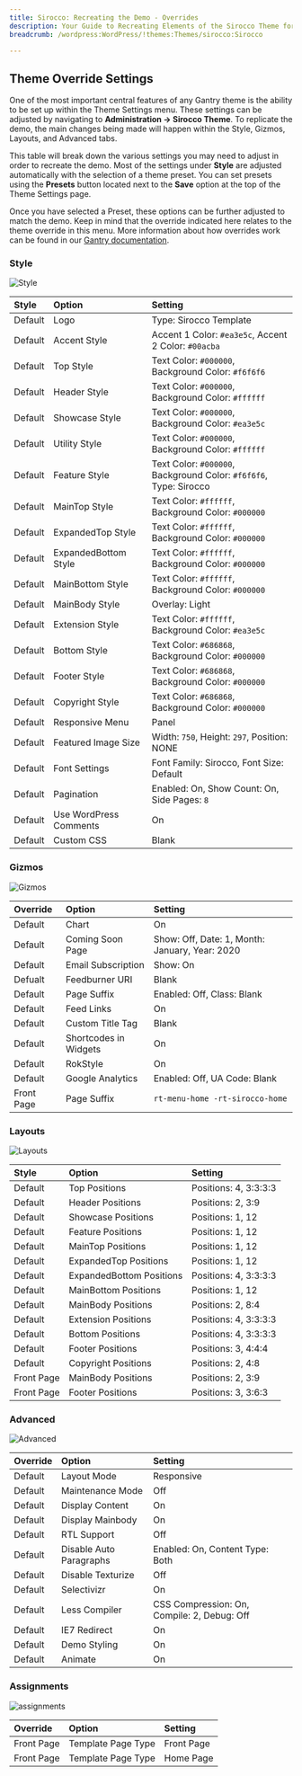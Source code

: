 ```yaml
---
title: Sirocco: Recreating the Demo - Overrides
description: Your Guide to Recreating Elements of the Sirocco Theme for WordPress
breadcrumb: /wordpress:WordPress/!themes:Themes/sirocco:Sirocco

---
```


Theme Override Settings
-----

One of the most important central features of any Gantry theme is the ability to be set up within the Theme Settings menu. These settings can be adjusted by navigating to **Administration -> Sirocco Theme**. To replicate the demo, the main changes being made will happen within the Style, Gizmos, Layouts, and Advanced tabs.

This table will break down the various settings you may need to adjust in order to recreate the demo. Most of the settings under **Style** are adjusted automatically with the selection of a theme preset. You can set presets using the **Presets** button located next to the **Save** option at the top of the Theme Settings page.

Once you have selected a Preset, these options can be further adjusted to match the demo. Keep in mind that the override indicated here relates to the theme override in this menu. More information about how overrides work can be found in our [Gantry documentation](http://gantry-framework.org/documentation/wordpress/configure/).

### Style

![Style](assets/setstyle.jpeg)

| Style   | Option                 | Setting                                                                        |
| :------ | :--------------------- | :----------------------------------------------------------------------------- |
| Default | Logo                   | Type: Sirocco Template                                                         |
| Default | Accent Style           | Accent 1 Color: `#ea3e5c`, Accent 2 Color: `#00acba`                           |
| Default | Top Style              | Text Color: `#000000`, Background Color: `#f6f6f6`                             |
| Default | Header Style           | Text Color: `#000000`, Background Color: `#ffffff`                             |
| Default | Showcase Style         | Text Color: `#000000`, Background Color: `#ea3e5c`                             |
| Default | Utility Style          | Text Color: `#000000`, Background Color: `#ffffff`                             |
| Default | Feature Style          | Text Color: `#000000`, Background Color: `#f6f6f6`, Type: Sirocco              |
| Default | MainTop Style          | Text Color: `#ffffff`, Background Color: `#000000`                             |
| Default | ExpandedTop Style      | Text Color: `#ffffff`, Background Color: `#000000`                             |
| Default | ExpandedBottom Style   | Text Color: `#ffffff`, Background Color: `#000000`                             |
| Default | MainBottom Style       | Text Color: `#ffffff`, Background Color: `#000000`                             |
| Default | MainBody Style         | Overlay: Light                                                                 |
| Default | Extension Style        | Text Color: `#ffffff`, Background Color: `#ea3e5c`                             |
| Default | Bottom Style           | Text Color: `#686868`, Background Color: `#000000`                             |
| Default | Footer Style           | Text Color: `#686868`, Background Color: `#000000`                             |
| Default | Copyright Style        | Text Color: `#686868`, Background Color: `#000000`                             |
| Default | Responsive Menu        | Panel                                                                          |
| Default | Featured Image Size    | Width: `750`, Height: `297`, Position: NONE                                    |
| Default | Font Settings          | Font Family: Sirocco, Font Size: Default                                       |
| Default | Pagination             | Enabled: On, Show Count: On, Side Pages: `8`                                   |
| Default | Use WordPress Comments | On                                                                             |
| Default | Custom CSS             | Blank                                                                          |

### Gizmos

![Gizmos](assets/setgizmos.jpeg)

| Override   | Option                | Setting                                        |
| :--------- | :-------------------- | :--------------------------------------------- |
| Default    | Chart                 | On                                             |
| Default    | Coming Soon Page      | Show: Off, Date: 1, Month: January, Year: 2020 |
| Default    | Email Subscription    | Show: On                                       |
| Defualt    | Feedburner URI        | Blank                                          |
| Default    | Page Suffix           | Enabled: Off, Class: Blank                     |
| Default    | Feed Links            | On                                             |
| Default    | Custom Title Tag      | Blank                                          |
| Default    | Shortcodes in Widgets | On                                             |
| Default    | RokStyle              | On                                             |
| Default    | Google Analytics      | Enabled: Off, UA Code: Blank                   |
| Front Page | Page Suffix           | `rt-menu-home -rt-sirocco-home`                |

### Layouts

![Layouts](assets/setlayouts.jpeg)

| Style      | Option                   | Setting               |
| :------    | :----------------------- | :-------------------- |
| Default    | Top Positions            | Positions: 4, 3:3:3:3 |
| Default    | Header Positions         | Positions: 2, 3:9     |
| Default    | Showcase Positions       | Positions: 1, 12      |
| Default    | Feature Positions        | Positions: 1, 12      |
| Default    | MainTop Positions        | Positions: 1, 12      |
| Default    | ExpandedTop Positions    | Positions: 1, 12      |
| Default    | ExpandedBottom Positions | Positions: 4, 3:3:3:3 |
| Default    | MainBottom Positions     | Positions: 1, 12      |
| Default    | MainBody Positions       | Positions: 2, 8:4     |
| Default    | Extension Positions      | Positions: 4, 3:3:3:3 |
| Default    | Bottom Positions         | Positions: 4, 3:3:3:3 |
| Default    | Footer Positions         | Positions: 3, 4:4:4   |
| Default    | Copyright Positions      | Positions: 2, 4:8     |
| Front Page | MainBody Positions       | Positions: 2, 3:9     |
| Front Page | Footer Positions         | Positions: 3, 3:6:3   |

### Advanced

![Advanced](assets/setadvanced.jpeg)

|  Override  |          Option         |                   Setting                   |
| :--------- | :---------------------- | :------------------------------------------ |
| Default    | Layout Mode             | Responsive                                  |
| Default    | Maintenance Mode        | Off                                         |
| Default    | Display Content         | On                                          |
| Default    | Display Mainbody        | On                                          |
| Default    | RTL Support             | Off                                         |
| Default    | Disable Auto Paragraphs | Enabled: On, Content Type: Both             |
| Default    | Disable Texturize       | Off                                         |
| Default    | Selectivizr             | On                                          |
| Default    | Less Compiler           | CSS Compression: On, Compile: 2, Debug: Off |
| Default    | IE7 Redirect            | On                                          |
| Default    | Demo Styling            | On                                          |
| Default    | Animate                 | On                                          |

### Assignments

![assignments](assets/setassignments.jpeg)

| Override    | Option             | Setting     |
| :---------- | :----------        | :---------- |
| Front Page  | Template Page Type | Front Page  |
| Front Page  | Template Page Type | Home Page   |
